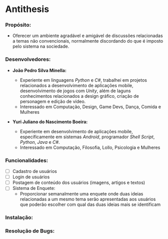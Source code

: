 # Antithesis

### Propósito: 

* Oferecer um ambiente agradável e amigável de discussões relacionadas a temas não convencionais, normalmente discordando do que é imposto pelo sistema na sociedade.

### Desenvolvedores:

* **João Pedro Silva Minella:**
    - Experiente em linguagens _Python_ e _C#_, trabalhei em projetos relacionados a desenvolvimento de aplicações mobile, desenvolvimento de jogos com _Unity_, além de laguns conhecimentos relacionados a design gráfico, criação de personagem e edição de vídeo.
    - Interessado em Computação, Design, Game Devs, Dança, Comida e Mulheres

* **Yuri Juliano do Nascimento Boeira:**
    - Experiente em desenvolvimento de aplicações mobile, especificamente em sistemas _Android_, programador _Shell Script_, _Python_, _Java_ e _C#_.
    - Interessado em Computação, Filosofia, Lollo, Psicologia e Mulheres

### Funcionalidades:
- [ ] Cadastro de usuários
- [ ] Login de usuários
- [ ] Postagem de conteúdo dos usuários (imagens, artigos e textos)
- [ ] Sistema de Enquete:
	* Proporcionar semanalmente uma enquete onde duas ideias relacionadas a um mesmo tema serão apresentadas aos usuários que poderão escolher com qual das duas ideias mais se identificam

### Instalação:

### Resolução de Bugs:
